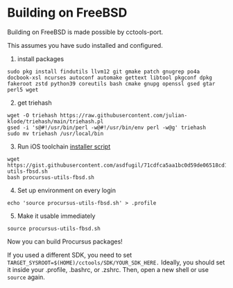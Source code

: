 # Building on FreeBSD
Building on FreeBSD is made possible by cctools-port.

This assumes you have sudo installed and configured.

1. install packages
```
sudo pkg install findutils llvm12 git gmake patch gnugrep po4a docbook-xsl ncurses autoconf automake gettext libtool pkgconf dpkg fakeroot zstd python39 coreutils bash cmake gnupg openssl gsed gtar perl5 wget
```
2. get triehash
```
wget -O triehash https://raw.githubusercontent.com/julian-klode/triehash/main/triehash.pl
gsed -i 's@#!/usr/bin/perl -w@#!/usr/bin/env perl -w@g' triehash
sudo mv triehash /usr/local/bin
```
3. Run iOS toolchain [installer script](https://gist.github.com/asdfugil/71cdfca5aa1bc0d59de06518cd1c530c)
```
wget https://gist.githubusercontent.com/asdfugil/71cdfca5aa1bc0d59de06518cd1c530c/raw/d1c87a29c2659c6a6ad090638de3053934ad477e/procursus-utils-fbsd.sh
bash procursus-utils-fbsd.sh
```
4. Set up environment on every login
```
echo 'source procursus-utils-fbsd.sh' > .profile
```

5. Make it usable immediately
```
source procursus-utils-fbsd.sh
```
Now you can build Procursus packages! 

If you used a different SDK, you need to set `TARGET_SYSROOT=$(HOME)/cctools/SDK/YOUR_SDK_HERE.` Ideally, you should set it inside your .profile, .bashrc, or .zshrc. Then, open a new shell or use `source` again.

